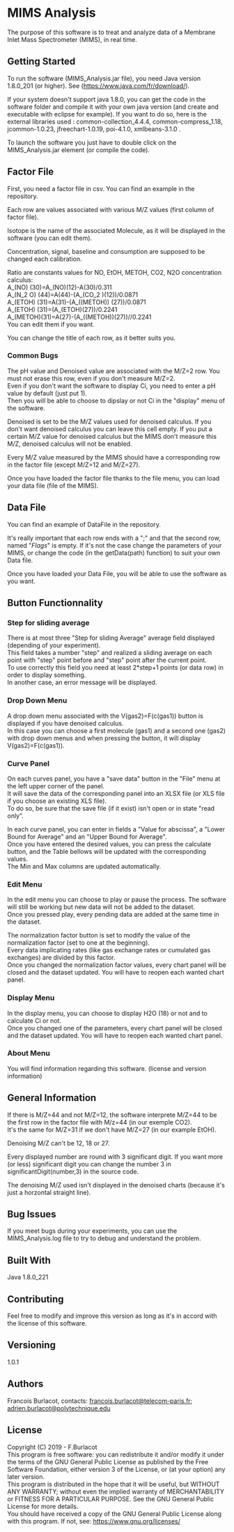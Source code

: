 # MIMS Analysis
The purpose of this software is to treat and analyze data of a Membrane Inlet Mass Spectrometer (MIMS), in real time.


## Getting Started
To run the software (MIMS_Analysis.jar file), you need Java version 1.8.0_201 (or higher). See (https://www.java.com/fr/download/).

If your system doesn't support java 1.8.0, you can get the code in the software folder and compile it with your own java version (and create and executable with eclipse for example). If you want to do so, here is the external libraries used : common-collection_4.4.4, common-compress_1.18, jcommon-1.0.23, jfreechart-1.0.19, poi-4.1.0, xmlbeans-3.1.0 .

To launch the software you just have to double click on the MIMS_Analysis.jar element (or compile the code).



## Factor File
First, you need a factor file in csv. You can find an example in the repository.

Each row are values associated with various M/Z values (first column of factor file).

Isotope is the name of the associated Molecule, as it will be displayed in the software (you can edit them).

Concentration, signal, baseline and consumption are supposed to be changed each calibration.

Ratio are constants values for NO, EtOH, METOH, CO2, N2O concentration calculus:  
A_(NO) (30)=A_(NO)(12)-A(30)/0.311  
A_(N_2 O) (44)=A(44)-(A_(CO_2 )(12))/0.0871  
A_(ETOH) (31)=A(31)-(A_((METOH)) (27))/0.0871  
A_(ETOH) (31)=(A_(ETOH)(27))/0.2241  
A_(METOH)(31)=A(27)-(A_((METOH))(27))//0.2241  
You can edit them if you want.

You can change the title of each row, as it better suits you.

### Common Bugs
The pH value and Denoised value are associated with the M/Z=2 row. You must not erase this row, even if you don't measure M/Z=2.  
Even if you don't want the software to display Ci, you need to enter a pH value by default (just put 1).  
Then you will be able to choose to dipslay or not Ci in the "display" menu of the software.

Denoised is set to be the M/Z values used for denoised calculus. If you don't want denoised calculus you can leave this cell empty. 
If you put a certain M/Z value for denoised calculus but the MIMS don't measure this M/Z, denoised calculus will not be enabled.

Every M/Z value measured by the MIMS should have a corresponding row in the factor file (except M/Z=12 and M/Z=27). 

Once you have loaded the factor file thanks to the file menu, you can load your data file (file of the MIMS).



## Data File
You can find an example of DataFile in the repository.

It's really important that each row ends with a ";" and that the second row, named "$Flags$" is empty. 
If it's not the case change the parameters of your MIMS, or change the code (in the getData(path) function) to suit your own Data file.

Once you have loaded your Data File, you will be able to use the software as you want.



## Button Functionnality
### Step for sliding average
There is at most three "Step for sliding Average" average field displayed (depending of your experiment).  
This field takes a number "step" and realized a sliding average on each point with "step" point before and "step" point after the current point.  
To use correctly this field you need at least 2*step+1 points (or data row) in order to display something.  
In another case, an error message will be displayed.

### Drop Down Menu 
A drop down menu associated with the V(gas2)=F(c(gas1)) button is displayed if you have denoised calculus.  
In this case you can choose a first molecule (gas1) and a second one (gas2) with drop down menus and when pressing the button, it will display V(gas2)=F(c(gas1)).



### Curve Panel
On each curves panel, you have a "save data" button in the "File" menu at the left upper corner of the panel.  
It will save the data of the corresponding panel into an XLSX file (or XLS file if you choose an existing XLS file).  
To do so, be sure that the save file (if it exist) isn't open or in state "read only".  

In each curve panel, you can enter in fields a "Value for abscissa", a "Lower Bound for Average" and an "Upper Bound for Average".   
Once you have entered the desired values, you can press the calculate button, and the Table bellows will be updated with the corresponding values.  
The Min and Max columns are updated automatically.   



### Edit Menu
In the edit menu you can choose to play or pause the process. The software will still be working but new data will not be added to the dataset.   
Once you pressed play, every pending data are added at the same time in the dataset.  

The normalization factor button is set to modify the value of the normalization factor (set to one at the beginning).  
Every data implicating rates (like gas exchange rates or cumulated gas exchanges) are divided by this factor.  
Once you changed the normalization factor values, every chart panel will be closed and the dataset updated. You will have to reopen each wanted chart panel.



### Display Menu
In the display menu, you can choose to display H2O (18) or not and to calculate Ci or not.  
Once you changed one of the parameters, every chart panel will be closed and the dataset updated. You will have to reopen each wanted chart panel.  



### About Menu
You will find information regarding this software. (license and version information)  


## General Information
If there is M/Z=44 and not M/Z=12, the software interprete M/Z=44 to be the first row in the factor file with M/z=44 (in our exemple CO2).   
It's the same for M/Z=31 if we don't have M/Z=27 (in our example EtOH).

Denoising M/Z can't be 12, 18 or 27.  

Every displayed number are round with 3 significant digit. If you want more (or less) significant digit you can change the number 3 in significantDigit(number,3) in the source code.

The denoising M/Z used isn't displayed in the denoised charts (because it's just a horzontal straight line).



## Bug Issues
If you meet bugs during your experiments, you can use the MIMS_Analysis.log file to try to debug and understand the problem.



## Built With
Java 1.8.0_221



## Contributing
Feel free to modify and improve this version as long as it's in accord with the license of this software.



## Versioning
1.0.1



## Authors
Francois Burlacot, contacts: francois.burlacot@telecom-paris.fr; adrien.burlacot@polytechnique.edu



## License
Copyright (C) 2019 - F.Burlacot  
This program is free software: you can redistribute it and/or modify it under the terms of the GNU General Public License as published by the Free Software Foundation, either version 3 of the License, or (at your option) any later version.  
This program is distributed in the hope that it will be useful, but WITHOUT ANY WARRANTY; without even the implied warranty of MERCHANTABILITY or FITNESS FOR A PARTICULAR PURPOSE. See the GNU General Public License for more details.  
You should have received a copy of the GNU General Public License along with this program. If not, see: https://www.gnu.org/licenses/
